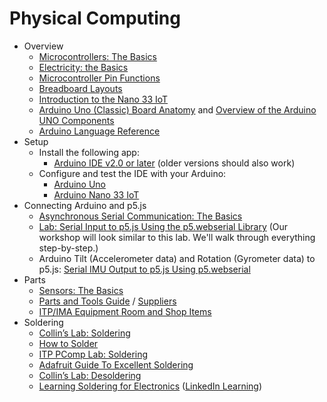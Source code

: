 # Physical Computing

- Overview
  - [Microcontrollers: The Basics](https://itp.nyu.edu/physcomp/lessons/microcontrollers-the-basics/)
  - [Electricity: the Basics](https://itp.nyu.edu/physcomp/lessons/electronics/electricity-the-basics/)
  - [Microcontroller Pin Functions](https://itp.nyu.edu/physcomp/resources/microcontroller-pin-functions/)
  - [Breadboard Layouts](https://itp.nyu.edu/physcomp/labs/breadboard-layouts/)
  - [Introduction to the Nano 33 IoT](https://itp.nyu.edu/physcomp/introduction-to-the-nano-33-iot/)
  - [Arduino Uno (Classic) Board Anatomy](https://docs.arduino.cc/tutorials/uno-rev3/BoardAnatomy) and [Overview of the Arduino UNO Components](https://docs.arduino.cc/tutorials/uno-rev3/intro-to-board)
  - [Arduino Language Reference](https://www.arduino.cc/reference/en/)
- Setup
  - Install the following app:
    - [Arduino IDE v2.0 or later](https://www.arduino.cc/en/software) (older versions should also work)
  - Configure and test the IDE with your Arduino:
    - [Arduino Uno](https://docs.arduino.cc/software/ide-v1/tutorials/getting-started/cores/arduino-avr)
    - [Arduino Nano 33 IoT](https://docs.arduino.cc/software/ide-v1/tutorials/getting-started/cores/arduino-samd)
- Connecting Arduino and p5.js
  - [Asynchronous Serial Communication: The Basics](https://itp.nyu.edu/physcomp/lessons/serial-communication-the-basics/)
  - [Lab: Serial Input to p5.js Using the p5.webserial Library](https://itp.nyu.edu/physcomp/labs/labs-serial-communication/lab-webserial-input-to-p5-js/) (Our workshop will look similar to this lab. We'll walk through everything step-by-step.)
  - Arduino Tilt (Accelerometer data) and Rotation (Gyrometer data) to p5.js: [Serial IMU Output to p5.js Using p5.webserial](https://itp.nyu.edu/physcomp/labs/lab-serial-imu-output-to-p5-js/) 
- Parts
  - [Sensors: The Basics](https://itp.nyu.edu/physcomp/lessons/sensors-the-basics/)
  - [Parts and Tools Guide](https://itp.nyu.edu/physcomp/resources/parts-and-tools-guide/) / [Suppliers](https://itp.nyu.edu/physcomp/resources/suppliers/)
  - [ITP/IMA Equipment Room and Shop Items](https://itp.nyu.edu/er)
- Soldering
  - [Collin’s Lab: Soldering](https://www.youtube.com/watch?v=QKbJxytERvg)
  - [How to Solder](https://vimeo.com/107049478)
  - [ITP PComp Lab: Soldering](https://itp.nyu.edu/physcomp/labs/soldering/)
  - [Adafruit Guide To Excellent Soldering](https://learn.adafruit.com/adafruit-guide-excellent-soldering?embeds=allow)
  - [Collin’s Lab: Desoldering](https://www.youtube.com/watch?v=N_dvf45hN6Y)
  - [Learning Soldering for Electronics](https://www.linkedin.com/learning-login/share?account=2131553&forceAccount=false&redirect=https%3A%2F%2Fwww.linkedin.com%2Flearning%2Flearning-soldering-for-electronics%3Ftrk%3Dshare_ent_url%26shareId%3DzP44%252B6ESQNSvBIZmMQAC5Q%253D%253D) ([LinkedIn Learning](https://bobcat.library.nyu.edu/permalink/f/ci13eu/nyu_aleph006248819))
